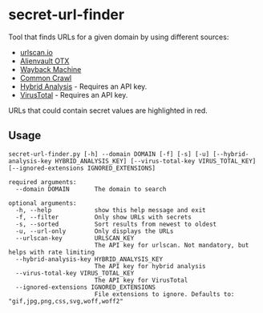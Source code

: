 # secret-url-finder
Tool that finds URLs for a given domain by using different sources:
* [urlscan.io](https://urlscan.io/)
* [Alienvault OTX](https://otx.alienvault.com)
* [Wayback Machine](https://archive.org/web/)
* [Common Crawl](https://commoncrawl.org/)
* [Hybrid Analysis](https://www.hybrid-analysis.com) - Requires an API key.
* [VirusTotal](https://www.virustotal.com) - Requires an API key.

URLs that could contain secret values are highlighted in red.

## Usage

```
secret-url-finder.py [-h] --domain DOMAIN [-f] [-s] [-u] [--hybrid-analysis-key HYBRID_ANALYSIS_KEY] [--virus-total-key VIRUS_TOTAL_KEY] [--ignored-extensions IGNORED_EXTENSIONS]

required arguments:
  --domain DOMAIN       The domain to search
  
optional arguments:
  -h, --help            show this help message and exit
  -f, --filter          Only show URLs with secrets
  -s, --sorted          Sort results from newest to oldest
  -u, --url-only        Only displays the URLs
  --urlscan-key         URLSCAN_KEY
                        The API key for urlscan. Not mandatory, but helps with rate limiting
  --hybrid-analysis-key HYBRID_ANALYSIS_KEY
                        The API key for hybrid analysis
  --virus-total-key VIRUS_TOTAL_KEY
                        The API key for VirusTotal
  --ignored-extensions IGNORED_EXTENSIONS
                        File extensions to ignore. Defaults to: "gif,jpg,png,css,svg,woff,woff2"
```